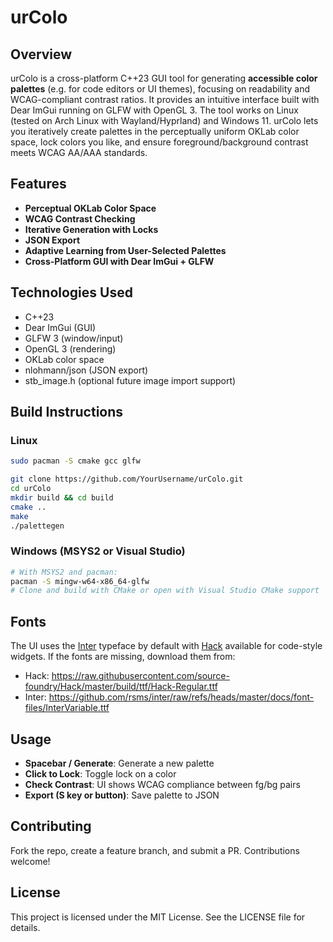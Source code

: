 # urColo

## Overview
urColo is a cross-platform C++23 GUI tool for generating **accessible color palettes** (e.g. for code editors or UI themes), focusing on readability and WCAG-compliant contrast ratios. It provides an intuitive interface built with Dear ImGui running on GLFW with OpenGL 3. The tool works on Linux (tested on Arch Linux with Wayland/Hyprland) and Windows 11. urColo lets you iteratively create palettes in the perceptually uniform OKLab color space, lock colors you like, and ensure foreground/background contrast meets WCAG AA/AAA standards.

## Features
- **Perceptual OKLab Color Space**
- **WCAG Contrast Checking**
- **Iterative Generation with Locks**
- **JSON Export**
- **Adaptive Learning from User-Selected Palettes**
- **Cross-Platform GUI with Dear ImGui + GLFW**

## Technologies Used
- C++23
- Dear ImGui (GUI)
- GLFW 3 (window/input)
- OpenGL 3 (rendering)
- OKLab color space
- nlohmann/json (JSON export)
- stb_image.h (optional future image import support)

## Build Instructions

### Linux
```bash
sudo pacman -S cmake gcc glfw

git clone https://github.com/YourUsername/urColo.git
cd urColo
mkdir build && cd build
cmake ..
make
./palettegen
```

### Windows (MSYS2 or Visual Studio)
```bash
# With MSYS2 and pacman:
pacman -S mingw-w64-x86_64-glfw
# Clone and build with CMake or open with Visual Studio CMake support
```

## Fonts
The UI uses the [Inter](https://fonts.google.com/specimen/Inter) typeface by
default with [Hack](https://sourcefoundry.org/hack/) available for code-style
widgets. If the fonts are missing, download them from:
- Hack: <https://raw.githubusercontent.com/source-foundry/Hack/master/build/ttf/Hack-Regular.ttf>
- Inter: <https://github.com/rsms/inter/raw/refs/heads/master/docs/font-files/InterVariable.ttf> 

## Usage
- **Spacebar / Generate**: Generate a new palette
- **Click to Lock**: Toggle lock on a color
- **Check Contrast**: UI shows WCAG compliance between fg/bg pairs
- **Export (S key or button)**: Save palette to JSON

## Contributing
Fork the repo, create a feature branch, and submit a PR. Contributions welcome!

## License
This project is licensed under the MIT License. See the LICENSE file for details.
